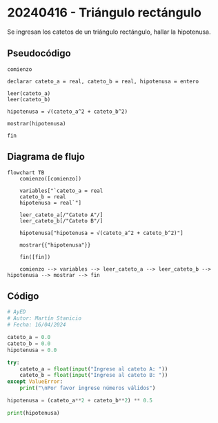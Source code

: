 # 20240416 - Triángulo rectángulo

Se ingresan los catetos de un triángulo rectángulo, hallar la hipotenusa.

## Pseudocódigo

```
comienzo

declarar cateto_a = real, cateto_b = real, hipotenusa = entero

leer(cateto_a)
leer(cateto_b)

hipotenusa = √(cateto_a^2 + cateto_b^2)

mostrar(hipotenusa)

fin
```

## Diagrama de flujo

```mermaid
flowchart TB
	comienzo([comienzo])

	variables["`cateto_a = real
	cateto_b = real
	hipotenusa = real`"]

	leer_cateto_a[/"Cateto A"/]
	leer_cateto_b[/"Cateto B"/]

	hipotenusa["hipotenusa = √(cateto_a^2 + cateto_b^2)"]

	mostrar{{"hipotenusa"}}
	
	fin([fin])

	comienzo --> variables --> leer_cateto_a --> leer_cateto_b --> hipotenusa --> mostrar --> fin
```

## Código

```python
# AyED
# Autor: Martín Stanicio
# Fecha: 16/04/2024

cateto_a = 0.0
cateto_b = 0.0
hipotenusa = 0.0

try:
    cateto_a = float(input("Ingrese al cateto A: "))
    cateto_b = float(input("Ingrese al cateto B: "))
except ValueError:
    print("\nPor favor ingrese números válidos")

hipotenusa = (cateto_a**2 + cateto_b**2) ** 0.5

print(hipotenusa)
```

